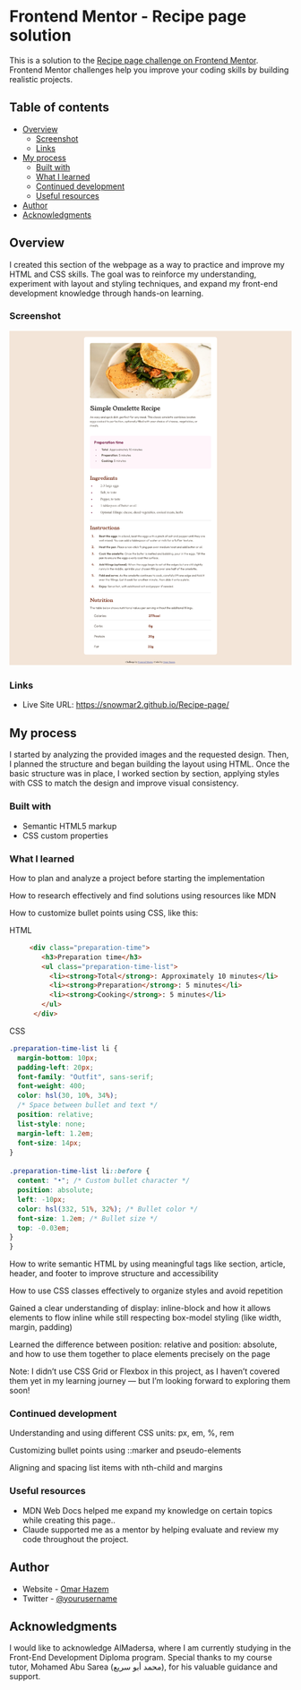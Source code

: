 # Frontend Mentor - Recipe page solution

This is a solution to the [Recipe page challenge on Frontend Mentor](https://www.frontendmentor.io/challenges/recipe-page-KiTsR8QQKm). Frontend Mentor challenges help you improve your coding skills by building realistic projects. 

## Table of contents

- [Overview](#overview)
  - [Screenshot](#screenshot)
  - [Links](#links)
- [My process](#my-process)
  - [Built with](#built-with)
  - [What I learned](#what-i-learned)
  - [Continued development](#continued-development)
  - [Useful resources](#useful-resources)
- [Author](#author)
- [Acknowledgments](#acknowledgments)


## Overview

I created this section of the webpage as a way to practice and improve my HTML and CSS skills.
The goal was to reinforce my understanding, experiment with layout and styling techniques, and expand my front-end development knowledge through hands-on learning.

### Screenshot

![A screenshot of the webpage](Webpage-screenshot.png)


### Links

- Live Site URL: https://snowmar2.github.io/Recipe-page/

## My process

I started by analyzing the provided images and the requested design.
Then, I planned the structure and began building the layout using HTML.
Once the basic structure was in place, I worked section by section, applying styles with CSS to match the design and improve visual consistency.

### Built with

- Semantic HTML5 markup
- CSS custom properties

### What I learned

How to plan and analyze a project before starting the implementation

How to research effectively and find solutions using resources like MDN

How to customize bullet points using CSS, like this:



HTML

```html
     <div class="preparation-time">
        <h3>Preparation time</h3>
        <ul class="preparation-time-list">
          <li><strong>Total</strong>: Approximately 10 minutes</li>
          <li><strong>Preparation</strong>: 5 minutes</li>
          <li><strong>Cooking</strong>: 5 minutes</li>
        </ul>
      </div>

```

CSS

```css
.preparation-time-list li {
  margin-bottom: 10px;
  padding-left: 20px;
  font-family: "Outfit", sans-serif;
  font-weight: 400;
  color: hsl(30, 10%, 34%);
  /* Space between bullet and text */
  position: relative;
  list-style: none;
  margin-left: 1.2em;
  font-size: 14px;
}

.preparation-time-list li::before {
  content: "•"; /* Custom bullet character */
  position: absolute;
  left: -10px;
  color: hsl(332, 51%, 32%); /* Bullet color */
  font-size: 1.2em; /* Bullet size */
  top: -0.03em;
}
}
```

How to write semantic HTML by using meaningful tags like section, article, header, and footer to improve structure and accessibility

How to use CSS classes effectively to organize styles and avoid repetition

Gained a clear understanding of display: inline-block and how it allows elements to flow inline while still respecting box-model styling (like width, margin, padding)

Learned the difference between position: relative and position: absolute, and how to use them together to place elements precisely on the page

Note: I didn’t use CSS Grid or Flexbox in this project, as I haven’t covered them yet in my learning journey — but I’m looking forward to exploring them soon!

### Continued development

Understanding and using different CSS units: px, em, %, rem

Customizing bullet points using ::marker and pseudo-elements

Aligning and spacing list items with nth-child and margins

### Useful resources

- MDN Web Docs helped me expand my knowledge on certain topics while creating this page..
- Claude supported me as a mentor by helping evaluate and review my code throughout the project.


## Author

- Website - [Omar Hazem](https://www.linkedin.com/in/omar-hazem-aa287a273/)
- Twitter - [@yourusername](https://x.com/OmarHaz67778375)


## Acknowledgments

I would like to acknowledge AlMadersa, where I am currently studying in the Front-End Development Diploma program.
Special thanks to my course tutor, Mohamed Abu Sarea (محمد أبو سريع), for his valuable guidance and support.
